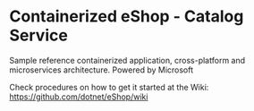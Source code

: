 # Containerized eShop - Catalog Service
Sample reference containerized application, cross-platform and microservices architecture.
Powered by Microsoft

Check procedures on how to get it started at the Wiki:
https://github.com/dotnet/eShop/wiki



